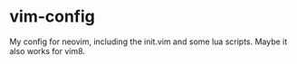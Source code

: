# vim-config
My config for neovim, including the init.vim and some lua scripts. Maybe it also works for vim8.
